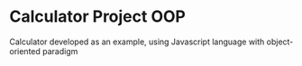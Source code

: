 # Calculator Project OOP

Calculator developed as an example, using Javascript language with object-oriented paradigm
